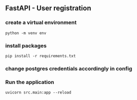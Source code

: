 ## FastAPI - User registration
### create a virtual environment
```
python -m venv env
```
### install packages
```
pip install -r requirements.txt
```
### change postgres credentials accordingly in config 
### Run the application
```
uvicorn src.main:app --reload
```
